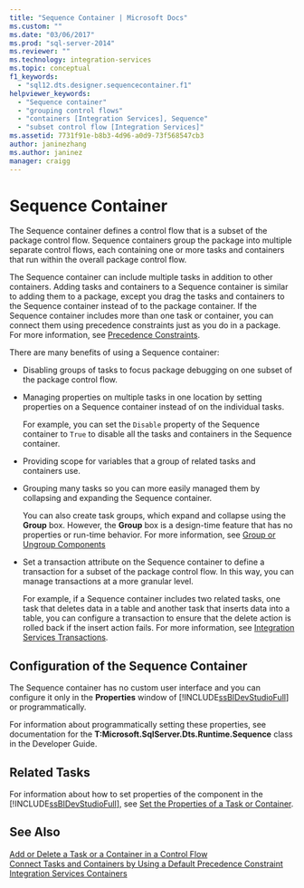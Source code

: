 ```yaml
---
title: "Sequence Container | Microsoft Docs"
ms.custom: ""
ms.date: "03/06/2017"
ms.prod: "sql-server-2014"
ms.reviewer: ""
ms.technology: integration-services
ms.topic: conceptual
f1_keywords: 
  - "sql12.dts.designer.sequencecontainer.f1"
helpviewer_keywords: 
  - "Sequence container"
  - "grouping control flows"
  - "containers [Integration Services], Sequence"
  - "subset control flow [Integration Services]"
ms.assetid: 7731f91e-b8b3-4d96-a0d9-73f568547cb3
author: janinezhang
ms.author: janinez
manager: craigg
---
```

# Sequence Container
  The Sequence container defines a control flow that is a subset of the package control flow. Sequence containers group the package into multiple separate control flows, each containing one or more tasks and containers that run within the overall package control flow.  
  
 The Sequence container can include multiple tasks in addition to other containers. Adding tasks and containers to a Sequence container is similar to adding them to a package, except you drag the tasks and containers to the Sequence container instead of to the package container. If the Sequence container includes more than one task or container, you can connect them using precedence constraints just as you do in a package. For more information, see [Precedence Constraints](precedence-constraints.md).  
  
 There are many benefits of using a Sequence container:  
  
-   Disabling groups of tasks to focus package debugging on one subset of the package control flow.  
  
-   Managing properties on multiple tasks in one location by setting properties on a Sequence container instead of on the individual tasks.  
  
     For example, you can set the `Disable` property of the Sequence container to `True` to disable all the tasks and containers in the Sequence container.  
  
-   Providing scope for variables that a group of related tasks and containers use.  
  
-   Grouping many tasks so you can more easily managed them by collapsing and expanding the Sequence container.  
  
     You can also create task groups, which expand and collapse using the **Group** box. However, the **Group** box is a design-time feature that has no properties or run-time behavior. For more information, see [Group or Ungroup Components](../group-or-ungroup-components.md)  
  
-   Set a transaction attribute on the Sequence container to define a transaction for a subset of the package control flow. In this way, you can manage transactions at a more granular level.  
  
     For example, if a Sequence container includes two related tasks, one task that deletes data in a table and another task that inserts data into a table, you can configure a transaction to ensure that the delete action is rolled back if the insert action fails. For more information, see [Integration Services Transactions](../integration-services-transactions.md).  
  
## Configuration of the Sequence Container  
 The Sequence container has no custom user interface and you can configure it only in the **Properties** window of [!INCLUDE[ssBIDevStudioFull](../../includes/ssbidevstudiofull-md.md)] or programmatically.  
  
 For information about programmatically setting these properties, see documentation for the **T:Microsoft.SqlServer.Dts.Runtime.Sequence** class in the Developer Guide.  
  
## Related Tasks  
 For information about how to set properties of the component in the [!INCLUDE[ssBIDevStudioFull](../../includes/ssbidevstudiofull-md.md)], see [Set the Properties of a Task or Container](../set-the-properties-of-a-task-or-container.md).  
  
## See Also  
 [Add or Delete a Task or a Container in a Control Flow](add-or-delete-a-task-or-a-container-in-a-control-flow.md)   
 [Connect Tasks and Containers by Using a Default Precedence Constraint](../connect-tasks-and-containers-by-using-a-default-precedence-constraint.md)   
 [Integration Services Containers](integration-services-containers.md)  
  
  

